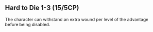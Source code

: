 ## Hard to Die 1-3 (15/5CP)

The character can withstand an extra wound per level
of the advantage before being disabled.
